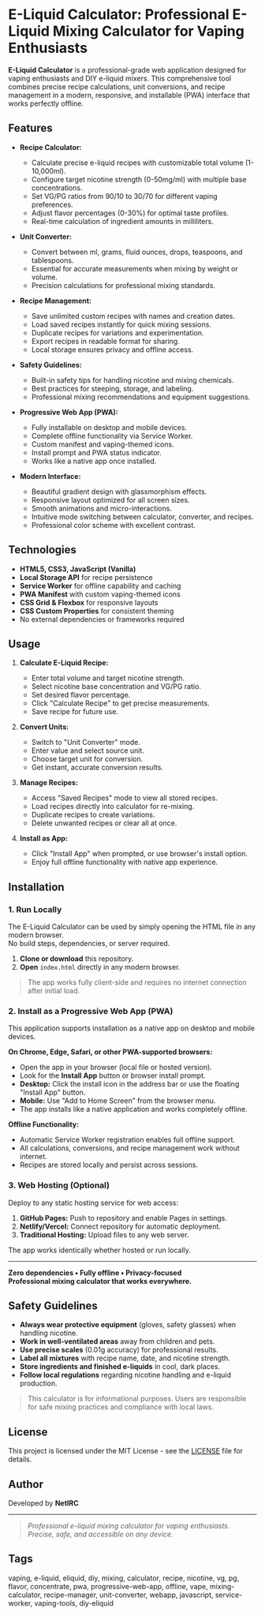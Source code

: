 # E-Liquid Calculator: Professional E-Liquid Mixing Calculator for Vaping Enthusiasts

**E-Liquid Calculator** is a professional-grade web application designed for vaping enthusiasts and DIY e-liquid mixers. This comprehensive tool combines precise recipe calculations, unit conversions, and recipe management in a modern, responsive, and installable (PWA) interface that works perfectly offline.

## Features

- **Recipe Calculator:**  
  - Calculate precise e-liquid recipes with customizable total volume (1-10,000ml).
  - Configure target nicotine strength (0-50mg/ml) with multiple base concentrations.
  - Set VG/PG ratios from 90/10 to 30/70 for different vaping preferences.
  - Adjust flavor percentages (0-30%) for optimal taste profiles.
  - Real-time calculation of ingredient amounts in milliliters.

- **Unit Converter:**  
  - Convert between ml, grams, fluid ounces, drops, teaspoons, and tablespoons.
  - Essential for accurate measurements when mixing by weight or volume.
  - Precision calculations for professional mixing standards.

- **Recipe Management:**  
  - Save unlimited custom recipes with names and creation dates.
  - Load saved recipes instantly for quick mixing sessions.
  - Duplicate recipes for variations and experimentation.
  - Export recipes in readable format for sharing.
  - Local storage ensures privacy and offline access.

- **Safety Guidelines:**  
  - Built-in safety tips for handling nicotine and mixing chemicals.
  - Best practices for steeping, storage, and labeling.
  - Professional mixing recommendations and equipment suggestions.

- **Progressive Web App (PWA):**  
  - Fully installable on desktop and mobile devices.
  - Complete offline functionality via Service Worker.
  - Custom manifest and vaping-themed icons.
  - Install prompt and PWA status indicator.
  - Works like a native app once installed.

- **Modern Interface:**  
  - Beautiful gradient design with glassmorphism effects.
  - Responsive layout optimized for all screen sizes.
  - Smooth animations and micro-interactions.
  - Intuitive mode switching between calculator, converter, and recipes.
  - Professional color scheme with excellent contrast.

## Technologies

- **HTML5, CSS3, JavaScript (Vanilla)**
- **Local Storage API** for recipe persistence
- **Service Worker** for offline capability and caching
- **PWA Manifest** with custom vaping-themed icons
- **CSS Grid & Flexbox** for responsive layouts
- **CSS Custom Properties** for consistent theming
- No external dependencies or frameworks required

## Usage

1. **Calculate E-Liquid Recipe:**  
   - Enter total volume and target nicotine strength.
   - Select nicotine base concentration and VG/PG ratio.
   - Set desired flavor percentage.
   - Click "Calculate Recipe" to get precise measurements.
   - Save recipe for future use.

2. **Convert Units:**  
   - Switch to "Unit Converter" mode.
   - Enter value and select source unit.
   - Choose target unit for conversion.
   - Get instant, accurate conversion results.

3. **Manage Recipes:**  
   - Access "Saved Recipes" mode to view all stored recipes.
   - Load recipes directly into calculator for re-mixing.
   - Duplicate recipes to create variations.
   - Delete unwanted recipes or clear all at once.

4. **Install as App:**  
   - Click "Install App" when prompted, or use browser's install option.
   - Enjoy full offline functionality with native app experience.

## Installation

### 1. Run Locally

The E-Liquid Calculator can be used by simply opening the HTML file in any modern browser.  
No build steps, dependencies, or server required.

1. **Clone or download** this repository.
2. **Open** `index.html` directly in any modern browser.

> The app works fully client-side and requires no internet connection after initial load.

### 2. Install as a Progressive Web App (PWA)

This application supports installation as a native app on desktop and mobile devices.

**On Chrome, Edge, Safari, or other PWA-supported browsers:**
- Open the app in your browser (local file or hosted version).
- Look for the **Install App** button or browser install prompt.
- **Desktop:** Click the install icon in the address bar or use the floating "Install App" button.
- **Mobile:** Use "Add to Home Screen" from the browser menu.
- The app installs like a native application and works completely offline.

**Offline Functionality:**
- Automatic Service Worker registration enables full offline support.
- All calculations, conversions, and recipe management work without internet.
- Recipes are stored locally and persist across sessions.

### 3. Web Hosting (Optional)

Deploy to any static hosting service for web access:

1. **GitHub Pages:** Push to repository and enable Pages in settings.
2. **Netlify/Vercel:** Connect repository for automatic deployment.
3. **Traditional Hosting:** Upload files to any web server.

The app works identically whether hosted or run locally.

---

**Zero dependencies • Fully offline • Privacy-focused  
Professional mixing calculator that works everywhere.**

## Safety Guidelines

- **Always wear protective equipment** (gloves, safety glasses) when handling nicotine.
- **Work in well-ventilated areas** away from children and pets.
- **Use precise scales** (0.01g accuracy) for professional results.
- **Label all mixtures** with recipe name, date, and nicotine strength.
- **Store ingredients and finished e-liquids** in cool, dark places.
- **Follow local regulations** regarding nicotine handling and e-liquid production.

> This calculator is for informational purposes. Users are responsible for safe mixing practices and compliance with local laws.

## License

This project is licensed under the MIT License - see the [LICENSE](LICENSE) file for details.

## Author

Developed by **NetIRC**

---

> _Professional e-liquid mixing calculator for vaping enthusiasts.  
> Precise, safe, and accessible on any device._

## Tags

vaping, e-liquid, eliquid, diy, mixing, calculator, recipe, nicotine, vg, pg, flavor, concentrate, pwa, progressive-web-app, offline, vape, mixing-calculator, recipe-manager, unit-converter, webapp, javascript, service-worker, vaping-tools, diy-eliquid
